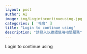 ```yaml
---
layout: post
author: AI
image: img/Logintocontinueusing.jpg
categories: [ '社會' ]
title: "Login to continue using"
description: "請登入以繼續使用相關服務"
---
```

Login to continue using